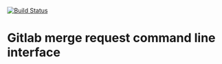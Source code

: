 [![Build Status](https://travis-ci.org/anti-social/gitlab-merge-request.svg?branch=master)](https://travis-ci.org/anti-social/gitlab-merge-request)

# Gitlab merge request command line interface
